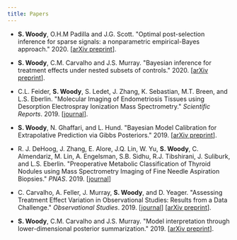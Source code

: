 ```yaml
---
title: Papers
---
```


- **S. Woody**, O.H.M Padilla and J.G. Scott. "Optimal post-selection inference for
  sparse signals: a nonparametric empirical-Bayes approach." 2020.  [[arXiv
  preprint][saFAB paper]]. 


- **S. Woody**, C.M. Carvalho and J.S. Murray. "Bayesian inference for
    treatment effects under nested subsets of controls." 2020.
    [[arXiv preprint][causal dss]].


- C.L. Feider, **S. Woody**, S. Ledet, J. Zhang, K. Sebastian,
  M.T. Breen, and L.S. Eberlin.  "Molecular Imaging of Endometriosis
  Tissues using Desorption Electrospray Ionization Mass Spectrometry."
  *Scientific Reports*. 2019. [[journal][endo]].

- **S. Woody**, N. Ghaffari, and L. Hund.  "Bayesian Model Calibration
  for Extrapolative Prediction via Gibbs Posteriors." 2019.  [[arXiv
  preprint][UQ paper]].

- R. J. DeHoog, J. Zhang, E. Alore, J.Q. Lin, W. Yu, **S. Woody**,
  C. Almendariz, M. Lin, A. Engelsman, S.B. Sidhu, R.J. Tibshirani,
  J. Suliburk, and L.S. Eberlin.  "Preoperative Metabolic
  Classification of Thyroid Nodules using Mass Spectrometry Imaging of
  Fine Needle Aspiration Biopsies." *PNAS*. 2019. [[journal][PNAS thyroid]]

- C. Carvalho, A. Feller, J. Murray, **S. Woody**, and
  D. Yeager. "Assessing Treatment Effect Variation in Observational
  Studies: Results from a Data Challenge." *Observational
  Studies*. 2019. [[journal][obs-studies-journal]] [[arXiv
  preprint][obs-studies-arXiv]]. 

- **S. Woody**, C.M. Carvalho and J.S. Murray. "Model interpretation
  through lower-dimensional posterior summarization." 2019.  [[arXiv
  preprint][model projections]]. 


[endo]: https://www.nature.com/articles/s41598-019-51853-y
[UQ paper]: https://arxiv.org/abs/1909.05428
[obs-studies-journal]: https://obsstudies.org/277-2/
[obs-studies-arXiv]: https://arxiv.org/abs/1907.07592
[model projections]: https://arxiv.org/abs/1905.07103
[causal dss]: http://arxiv.org/abs/2001.07256
[saFAB paper]: https://arxiv.org/abs/1810.11042
[PNAS thyroid]: https://doi.org/10.1073/pnas.1911333116
